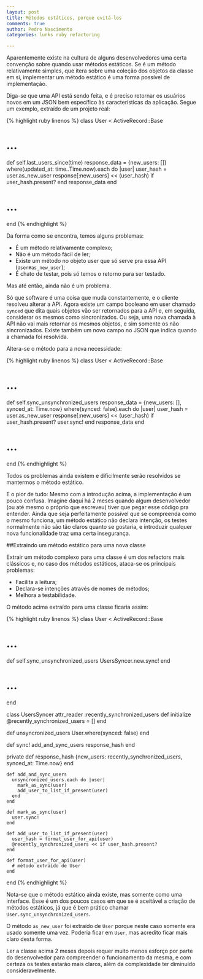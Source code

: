 ```yaml
---
layout: post
title: Métodos estáticos, porque evitá-los
comments: true
author: Pedro Nascimento
categories: lunks ruby refactoring

---
```



Aparentemente existe na cultura de alguns desenvolvedores uma certa convenção sobre quando usar métodos estáticos. Se é um método relativamente simples, que itera sobre uma coleção dos objetos da classe em si, implementar um método estático é uma forma possível de implementação.

Diga-se que uma API está sendo feita, e é preciso retornar os usuários novos em um JSON bem específico às características da aplicação. Segue um exemplo, extraído de um projeto real:
<!--more-->

{% highlight ruby linenos %}
class User < ActiveRecord::Base
  # ...
  def self.last_users_since(time)
    response_data = {new_users: []}
    where(updated_at: time..Time.now).each do |user|
      user_hash = user.as_new_user
      response[:new_users] << (user_hash) if user_hash.present?
    end
    response_data
  end
  # ...
end
{% endhighlight %}

Da forma como se encontra, temos alguns problemas:

* É um método relativamente complexo;
* Não é um método fácil de ler;
* Existe um método no objeto user que só serve pra essa API (`User#as_new_user`);
* É chato de testar, pois só temos o retorno para ser testado.

Mas até então, ainda não é um problema.

Só que software é uma coisa que muda constantemente, e o cliente resolveu alterar a API. Agora existe um campo booleano em user chamado `synced` que dita quais objetos vão ser retornados para a API e, em seguida, considerar os mesmos como sincronizados. Ou seja, uma nova chamada à API não vai mais retornar os mesmos objetos, e sim somente os não sincronizados. Existe também um novo campo no JSON que indica quando a chamada foi resolvida.

Altera-se o método para a nova necessidade:

{% highlight ruby linenos %}
class User < ActiveRecord::Base
  # ...
  def self.sync_unsynchronized_users
    response_data = {new_users: [], synced_at: Time.now}
    where(synced: false).each do |user|
      user_hash = user.as_new_user
      response[:new_users] << (user_hash) if user_hash.present?
      user.sync!
    end
    response_data
  end
  # ...
end
{% endhighlight %}

Todos os problemas ainda existem e dificilmente serão resolvidos se mantermos o método estático.

E o pior de tudo: Mesmo com a introdução acima, a implementação é um pouco confusa. Imagine daqui há 2 meses quando algum desenvolvedor (ou até mesmo o próprio que escreveu) tiver que pegar esse código pra entender. Ainda que seja perfeitamente possível que se compreenda como o mesmo funciona, um método estático não declara intenção, os testes normalmente não são tão claros quanto se gostaria, e introduzir qualquer nova funcionalidade traz uma certa insegurança.

##Extraindo um método estático para uma nova classe

Extrair um método complexo para uma classe é um dos refactors mais clássicos e, no caso dos métodos estáticos, ataca-se os principais problemas:

* Facilita a leitura;
* Declara-se intenções através de nomes de métodos;
* Melhora a testabilidade.

O método acima extraído para uma classe ficaria assim:

{% highlight ruby linenos %}
class User < ActiveRecord::Base
  # ...
  def self.sync_unsynchronized_users
    UsersSyncer.new.sync!
  end
  # ...
end

class UsersSyncer
  attr_reader :recently_synchronized_users
  def initialize
    @recently_synchronized_users = []
  end

  def unsyncronized_users
    User.where(synced: false)
  end

  def sync!
    add_and_sync_users
    response_hash
  end

  private
    def response_hash
      {new_users: recently_synchronized_users, synced_at: Time.now}
    end

    def add_and_sync_users
      unsyncronized_users.each do |user|
        mark_as_sync(user)
        add_user_to_list_if_present(user)
      end
    end

    def mark_as_sync(user)
      user.sync!
    end

    def add_user_to_list_if_present(user)
      user_hash = format_user_for_api(user)
      @recently_synchronized_users << if user_hash.present?
    end

    def format_user_for_api(user)
      # método extraído de User
    end
end
{% endhighlight %}

Nota-se que o método estático ainda existe, mas somente como uma interface. Esse é um dos poucos casos em que se é aceitável a criação de métodos estáticos, já que é bem prático chamar `User.sync_unsynchronized_users`.

O método `as_new_user` foi extraído de `User` porque neste caso somente
era usado somente uma vez. Poderia ficar em `User`, mas acredito ficar
mais claro desta forma.

Ler a classe acima 2 meses depois requer muito menos esforço por parte do desenvolvedor para compreender o funcionamento da mesma, e com certeza os testes estarão mais claros, além da complexidade ter diminuído consideravelmente.
